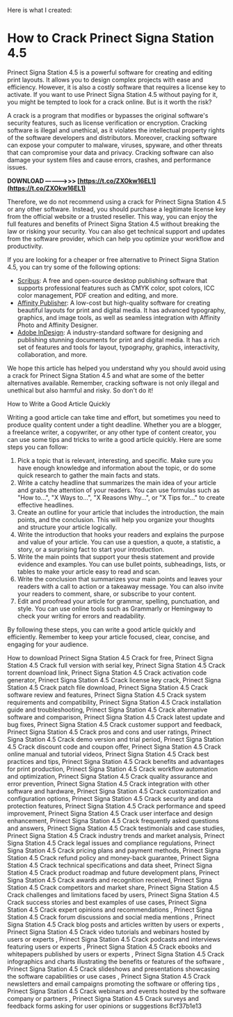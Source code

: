 
 Here is what I created:  
# How to Crack Prinect Signa Station 4.5
 
Prinect Signa Station 4.5 is a powerful software for creating and editing print layouts. It allows you to design complex projects with ease and efficiency. However, it is also a costly software that requires a license key to activate. If you want to use Prinect Signa Station 4.5 without paying for it, you might be tempted to look for a crack online. But is it worth the risk?
 
A crack is a program that modifies or bypasses the original software's security features, such as license verification or encryption. Cracking software is illegal and unethical, as it violates the intellectual property rights of the software developers and distributors. Moreover, cracking software can expose your computer to malware, viruses, spyware, and other threats that can compromise your data and privacy. Cracking software can also damage your system files and cause errors, crashes, and performance issues.
 
**DOWNLOAD –––––>>> [https://t.co/ZXOkw16EL1](https://t.co/ZXOkw16EL1)**


 
Therefore, we do not recommend using a crack for Prinect Signa Station 4.5 or any other software. Instead, you should purchase a legitimate license key from the official website or a trusted reseller. This way, you can enjoy the full features and benefits of Prinect Signa Station 4.5 without breaking the law or risking your security. You can also get technical support and updates from the software provider, which can help you optimize your workflow and productivity.
 
If you are looking for a cheaper or free alternative to Prinect Signa Station 4.5, you can try some of the following options:
 
- [Scribus](https://www.scribus.net/): A free and open-source desktop publishing software that supports professional features such as CMYK color, spot colors, ICC color management, PDF creation and editing, and more.
- [Affinity Publisher](https://affinity.serif.com/en-gb/publisher/): A low-cost but high-quality software for creating beautiful layouts for print and digital media. It has advanced typography, graphics, and image tools, as well as seamless integration with Affinity Photo and Affinity Designer.
- [Adobe InDesign](https://www.adobe.com/products/indesign.html): A industry-standard software for designing and publishing stunning documents for print and digital media. It has a rich set of features and tools for layout, typography, graphics, interactivity, collaboration, and more.

We hope this article has helped you understand why you should avoid using a crack for Prinect Signa Station 4.5 and what are some of the better alternatives available. Remember, cracking software is not only illegal and unethical but also harmful and risky. So don't do it!
  
How to Write a Good Article Quickly
 
Writing a good article can take time and effort, but sometimes you need to produce quality content under a tight deadline. Whether you are a blogger, a freelance writer, a copywriter, or any other type of content creator, you can use some tips and tricks to write a good article quickly. Here are some steps you can follow:

1. Pick a topic that is relevant, interesting, and specific. Make sure you have enough knowledge and information about the topic, or do some quick research to gather the main facts and stats.
2. Write a catchy headline that summarizes the main idea of your article and grabs the attention of your readers. You can use formulas such as "How to...", "X Ways to...", "X Reasons Why...", or "X Tips for..." to create effective headlines.
3. Create an outline for your article that includes the introduction, the main points, and the conclusion. This will help you organize your thoughts and structure your article logically.
4. Write the introduction that hooks your readers and explains the purpose and value of your article. You can use a question, a quote, a statistic, a story, or a surprising fact to start your introduction.
5. Write the main points that support your thesis statement and provide evidence and examples. You can use bullet points, subheadings, lists, or tables to make your article easy to read and scan.
6. Write the conclusion that summarizes your main points and leaves your readers with a call to action or a takeaway message. You can also invite your readers to comment, share, or subscribe to your content.
7. Edit and proofread your article for grammar, spelling, punctuation, and style. You can use online tools such as Grammarly or Hemingway to check your writing for errors and readability.

By following these steps, you can write a good article quickly and efficiently. Remember to keep your article focused, clear, concise, and engaging for your audience.
 
How to download Prinect Signa Station 4.5 Crack for free,  Prinect Signa Station 4.5 Crack full version with serial key,  Prinect Signa Station 4.5 Crack torrent download link,  Prinect Signa Station 4.5 Crack activation code generator,  Prinect Signa Station 4.5 Crack license key crack,  Prinect Signa Station 4.5 Crack patch file download,  Prinect Signa Station 4.5 Crack software review and features,  Prinect Signa Station 4.5 Crack system requirements and compatibility,  Prinect Signa Station 4.5 Crack installation guide and troubleshooting,  Prinect Signa Station 4.5 Crack alternative software and comparison,  Prinect Signa Station 4.5 Crack latest update and bug fixes,  Prinect Signa Station 4.5 Crack customer support and feedback,  Prinect Signa Station 4.5 Crack pros and cons and user ratings,  Prinect Signa Station 4.5 Crack demo version and trial period,  Prinect Signa Station 4.5 Crack discount code and coupon offer,  Prinect Signa Station 4.5 Crack online manual and tutorial videos,  Prinect Signa Station 4.5 Crack best practices and tips,  Prinect Signa Station 4.5 Crack benefits and advantages for print production,  Prinect Signa Station 4.5 Crack workflow automation and optimization,  Prinect Signa Station 4.5 Crack quality assurance and error prevention,  Prinect Signa Station 4.5 Crack integration with other software and hardware,  Prinect Signa Station 4.5 Crack customization and configuration options,  Prinect Signa Station 4.5 Crack security and data protection features,  Prinect Signa Station 4.5 Crack performance and speed improvement,  Prinect Signa Station 4.5 Crack user interface and design enhancement,  Prinect Signa Station 4.5 Crack frequently asked questions and answers,  Prinect Signa Station 4.5 Crack testimonials and case studies,  Prinect Signa Station 4.5 Crack industry trends and market analysis,  Prinect Signa Station 4.5 Crack legal issues and compliance regulations,  Prinect Signa Station 4.5 Crack pricing plans and payment methods,  Prinect Signa Station 4.5 Crack refund policy and money-back guarantee,  Prinect Signa Station 4.5 Crack technical specifications and data sheet,  Prinect Signa Station 4.5 Crack product roadmap and future development plans,  Prinect Signa Station 4.5 Crack awards and recognition received,  Prinect Signa Station 4.5 Crack competitors and market share,  Prinect Signa Station 4.5 Crack challenges and limitations faced by users,  Prinect Signa Station 4.5 Crack success stories and best examples of use cases,  Prinect Signa Station 4.5 Crack expert opinions and recommendations ,  Prinect Signa Station 4.5 Crack forum discussions and social media mentions ,  Prinect Signa Station 4.5 Crack blog posts and articles written by users or experts ,  Prinect Signa Station 4.5 Crack video tutorials and webinars hosted by users or experts ,  Prinect Signa Station 4.5 Crack podcasts and interviews featuring users or experts ,  Prinect Signa Station 4.5 Crack ebooks and whitepapers published by users or experts ,  Prinect Signa Station 4.5 Crack infographics and charts illustrating the benefits or features of the software ,  Prinect Signa Station 4.5 Crack slideshows and presentations showcasing the software capabilities or use cases ,  Prinect Signa Station 4.5 Crack newsletters and email campaigns promoting the software or offering tips ,  Prinect Signa Station 4.5 Crack webinars and events hosted by the software company or partners ,  Prinect Signa Station 4.5 Crack surveys and feedback forms asking for user opinions or suggestions
 8cf37b1e13
 
